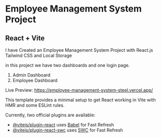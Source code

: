 # Employee Management System Project
## React + Vite

I have Created an Employee Management System Project with React.js Tailwind CSS and Local Storage

in this project we have two dashboards and one login page.
1) Admin Dashboard
2) Employee Dashboard

Live Preview: https://employee-management-system-steel.vercel.app/

This template provides a minimal setup to get React working in Vite with HMR and some ESLint rules.

Currently, two official plugins are available:

- [@vitejs/plugin-react](https://github.com/vitejs/vite-plugin-react/blob/main/packages/plugin-react/README.md) uses [Babel](https://babeljs.io/) for Fast Refresh
- [@vitejs/plugin-react-swc](https://github.com/vitejs/vite-plugin-react-swc) uses [SWC](https://swc.rs/) for Fast Refresh
